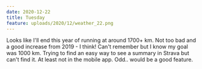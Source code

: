 ```yaml
---
date: 2020-12-22
title: Tuesday
feature: uploads/2020/12/weather_22.png
---
```


Looks like I'll end this year of running at around 1700+ km. Not too bad and a good increase from 2019 - I think! Can't remember but I know my goal was 1000 km. Trying to find an easy way to see a summary in Strava but can't find it. At least not in the mobile app. Odd.. would be a good feature.
